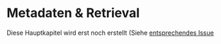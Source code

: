 Metadaten & Retrieval
=====================

Diese Hauptkapitel wird erst noch erstellt (Siehe [entsprechendes
Issue](https://github.com/pro4bib/handbuch-it-in-bibliotheken/issues/40)
